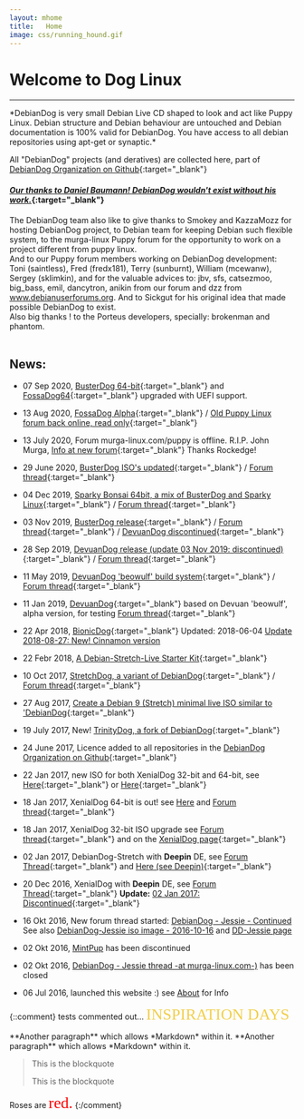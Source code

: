 ```yaml
---
layout: mhome
title:   Home
image: css/running_hound.gif
---
```


# Welcome to Dog Linux
---  

<p class='colblock' markdown='1'>
*DebianDog is very small Debian Live CD shaped to look and act like Puppy Linux. Debian structure and Debian behaviour are untouched and Debian documentation is 100% valid for DebianDog. You have access to all debian repositories using apt-get or synaptic.*
</p>

All "DebianDog" projects (and deratives) are collected here, part of [DebianDog Organization on Github](https://github.com/DebianDog/ "Join the DebianDog Organization!"){:target="_blank"}

#### [*Our thanks to Daniel Baumann! DebianDog wouldn't exist without his work.*](https://lists.debian.org/debian-live/2015/11/msg00024.html "An abrupt End to Debian Live"){:target="_blank"}    
The DebianDog team also like to give thanks to Smokey and KazzaMozz for hosting DebianDog project, to Debian team for keeping Debian such flexible system, to the murga-linux Puppy forum for the opportunity to work on a project different from puppy linux.    
And to our Puppy forum members working on DebianDog development: Toni (saintless), Fred (fredx181), Terry (sunburnt), William (mcewanw), Sergey (sklimkin),
and for the valuable advices to: jbv, sfs, catsezmoo, big_bass, emil, dancytron, anikin from our forum and dzz from www.debianuserforums.org. And to Sickgut for his original idea that made possible DebianDog to exist.  
Also big thanks ! to the Porteus developers, specially: brokenman and phantom.    
<br>
   
## News:

- 07 Sep 2020, [BusterDog 64-bit](https://forum.puppylinux.com/viewtopic.php?p=4314#p4314){:target="_blank"} and [FossaDog64](https://forum.puppylinux.com/viewtopic.php?p=4308#p4308){:target="_blank"} upgraded with UEFI support.      

- 13 Aug 2020, [FossaDog Alpha](https://github.com/DebianDog/FossaDog#fossadog-ubuntu-2004-focal-fossa-lts-64-bit){:target="_blank"} / [Old Puppy Linux forum back online, read only](http://oldforum.puppylinux.com/){:target="_blank"}   

- 13 July 2020, Forum murga-linux.com/puppy is offline. R.I.P. John Murga, [Info at new forum](https://puppylinux.rockedge.org/viewtopic.php?f=4&t=58){:target="_blank"} Thanks Rockedge!     

 - 29 June 2020, [BusterDog ISO's updated](zz03busterdog.html){:target="_blank"} / [Forum thread](https://puppylinux.rockedge.org/viewtopic.php?f=46&t=87){:target="_blank"}

 - 04 Dec 2019, [Sparky Bonsai 64bit, a mix of BusterDog and Sparky Linux](https://github.com/maurosh/SparkyBonsai){:target="_blank"} / [Forum thread](http://murga-linux.com/puppy/viewtopic.php?t=117504){:target="_blank"}     

 - 03 Nov 2019, [BusterDog release](zz03busterdog.html){:target="_blank"} / [Forum thread](https://puppylinux.rockedge.org/viewtopic.php?f=46&t=87){:target="_blank"} / [DevuanDog discontinued](http://murga-linux.com/puppy/viewtopic.php?p=1040932#1040932){:target="_blank"} 

 - 28 Sep 2019, [DevuanDog release (update 03 Nov 2019: discontinued)](html/zz02devuandog.html){:target="_blank"} / [Forum thread](http://murga-linux.com/puppy/viewtopic.php?t=115124){:target="_blank"}

 - 11 May 2019, [DevuanDog 'beowulf' build system](https://debiandog.github.io/MakeLive/Readme-build-devuandog-beowulf.html){:target="_blank"} / [Forum thread](http://murga-linux.com/puppy/viewtopic.php?t=116116){:target="_blank"}  

 - 11 Jan 2019, [DevuanDog](https://github.com/DebianDog/DevuanDog/blob/master/README.md){:target="_blank"} based on Devuan 'beowulf', alpha version, for testing [Forum thread](http://murga-linux.com/puppy/viewtopic.php?t=115124){:target="_blank"}     

 - 22 Apr 2018, [BionicDog](zz06-zbionicdog.html){:target="_blank"} Updated: 2018-06-04 [Update 2018-08-27: New! Cinnamon version](http://murga-linux.com/puppy/viewtopic.php?p=1003063#1003063)     

 - 22 Febr 2018, [A Debian-Stretch-Live Starter Kit](http://murga-linux.com/puppy/viewtopic.php?t=112784){:target="_blank"}

 - 10 Oct 2017, [StretchDog, a variant of DebianDog](zz02stretchdog.html){:target="_blank"}  / [Forum thread](http://murga-linux.com/puppy/viewtopic.php?t=111789){:target="_blank"}  

 - 27 Aug 2017, [Create a Debian 9 (Stretch) minimal live ISO similar to 'DebianDog](https://github.com/DebianDog/MakeLive/blob/gh-pages/README-Stretch.md){:target="_blank"}      

 - 19 July 2017, New! [TrinityDog, a fork of DebianDog](zz06-trinitydog.html){:target="_blank"}   

 - 24 June 2017, Licence added to all repositories in the [DebianDog Organization on Github](https://github.com/DebianDog/ "Join the DebianDog Organization!"){:target="_blank"}   

 - 22 Jan 2017, new ISO for both XenialDog 32-bit and 64-bit, see [Here](http://murga-linux.com/puppy/viewtopic.php?p=940488&sid=fa8f3cd004cc17b79ab104a2d37b5e9e#940488){:target="_blank"} or [Here](http://murga-linux.com/puppy/viewtopic.php?p=940485#940485){:target="_blank"}  

- 18 Jan 2017, XenialDog 64-bit is out! see [Here](zz05zxenialdog.html) and [Forum thread](http://murga-linux.com/puppy/viewtopic.php?t=109476){:target="_blank"}   

 - 18 Jan 2017, XenialDog 32-bit ISO upgrade see [Forum thread](http://murga-linux.com/puppy/viewtopic.php?p=939919#939919){:target="_blank"} and on the [XenialDog page](zz05xenialdog.html){:target="_blank"} 

- 02 Jan 2017, DebianDog-Stretch with **Deepin** DE, see [Forum Thread](http://murga-linux.com/puppy/viewtopic.php?t=109317){:target="_blank"} and [Here (see Deepin)](https://github.com/DebianDog/Stretch/blob/gh-pages/README.md){:target="_blank"}      

- 20 Dec 2016, XenialDog with **Deepin** DE, see [Forum Thread](http://murga-linux.com/puppy/viewtopic.php?p=936447#936447){:target="_blank"} **Update:** [02 Jan 2017: Discontinued](http://murga-linux.com/puppy/viewtopic.php?p=937814#937814){:target="_blank"}    

- 16 Okt 2016, New forum thread started: [DebianDog - Jessie - Continued](http://murga-linux.com/puppy/viewtopic.php?t=108535)   
See also [DebianDog-Jessie iso image - 2016-10-16](https://github.com/DebianDog/Jessie/releases/tag/v2.1/) and [DD-Jessie page](zz01debiandogjessie)

- 02 Okt 2016, [MintPup](zz04mintpup.html) has been discontinued

- 02 Okt 2016, [DebianDog - Jessie thread -at murga-linux.com-)](http://murga-linux.com/puppy/viewtopic.php?p=926601#926601) has been closed

- 06 Jul 2016, launched this website  :) see [About](zz07about.html) for Info


{::comment}
tests commented out...
<span style="color: #f2cf4a; font-family: Babas; font-size: 2em;">INSPIRATION DAYS</span>
<p class='foo' markdown='1'>
**Another paragraph** which allows *Markdown* within it.   
**Another paragraph** which allows *Markdown* within it.
</p>

<blockquote id="id" class="foo">
    <p>This is the blockquote</p>
    <p>This is the blockquote</p>
</blockquote>
Roses are <span style="color:red; font-family:Georgia; font-size:2em;">red.</span>
{:/comment}
